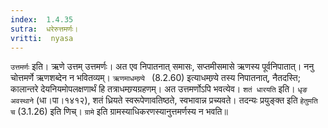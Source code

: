 ```yaml
---
index:  1.4.35
sutra:  धरेरुत्तमर्णः।
vritti:  nyasa
---
```


`उत्तमर्णः` इति। ऋणे उत्तम् उत्तमर्णः। अत एव निपातनात् समासः, सप्तमीसमासे ऋणस्य पूर्वनिपातात्। ननु चोत्तमर्णे ऋणशब्देन न भवितव्यम्। `ऋणमाधमण्र्ये ` (8.2.60) इत्याधमण्र्ये तस्य निपातनात्, नैतदस्ति; कालान्तरे देयनियमोपलक्षणार्थं हि तत्राधमण्र्यग्रहणम्। अत उत्तमर्णोऽपि भवत्येव। `शतं धारयति` इति। `धृङ अवस्थाने` (धा।पा।१४१२), शतं ध्रियते स्वरूपेणावतिष्ठते, स्वभावान्न प्रच्यवते। तदन्यः प्रयुङ्क्त इति `हेतुमति च` (3.1.26) इति णिच्। `ग्रामे` इति ग्रामस्याधिकरणस्यानुत्तमर्णस्य न भवति॥
